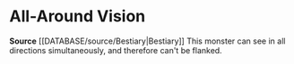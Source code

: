 ﻿---
actions: null
id: '1'
name: All-Around Vision
rarity: Common
rus_type_level: null
source: '[[DATABASE/source/Bestiary|Bestiary]]'
trait: null
type: Creature Ability

---
# All-Around Vision

**Source** [[DATABASE/source/Bestiary|Bestiary]]
This monster can see in all directions simultaneously, and therefore can't be flanked.